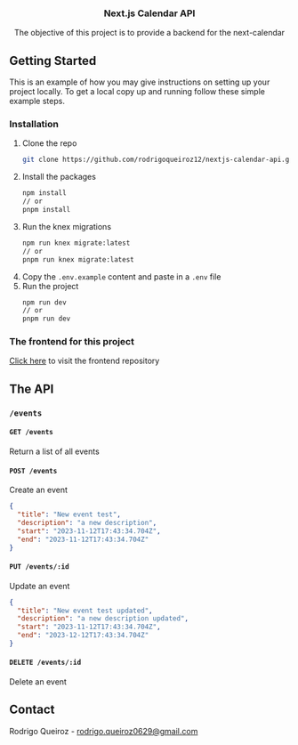 <h3 align="center">Next.js Calendar API</h3>
<p align="center">The objective of this project is to provide a backend for the next-calendar</p>

## Getting Started

This is an example of how you may give instructions on setting up your project locally.
To get a local copy up and running follow these simple example steps.

### Installation

1. Clone the repo
   ```sh
   git clone https://github.com/rodrigoqueiroz12/nextjs-calendar-api.git
   ```
2. Install the packages
   ```sh
   npm install
   // or
   pnpm install
   ```
3. Run the knex migrations
   ```sh
   npm run knex migrate:latest
   // or
   pnpm run knex migrate:latest
   ````
4. Copy the `.env.example` content and paste in a `.env` file
5. Run the project
   ```sh
   npm run dev
   // or
   pnpm run dev
   ```

### The frontend for this project

[Click here](https://github.com/rodrigoqueiroz12/next-calendar) to visit the frontend repository

## The API

### `/events`

#### `GET /events`

Return a list of all events

#### `POST /events`

Create an event

```json
{
  "title": "New event test",
  "description": "a new description",
  "start": "2023-11-12T17:43:34.704Z",
  "end": "2023-11-12T17:43:34.704Z"
}
```

#### `PUT /events/:id`

Update an event

```json
{
  "title": "New event test updated",
  "description": "a new description updated",
  "start": "2023-11-12T17:43:34.704Z",
  "end": "2023-12-12T17:43:34.704Z"
}
```

#### `DELETE /events/:id`

Delete an event

## Contact

Rodrigo Queiroz - rodrigo.queiroz0629@gmail.com
